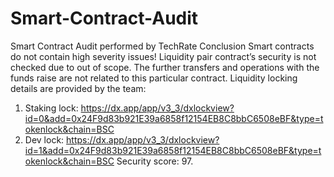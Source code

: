 # Smart-Contract-Audit
Smart Contract Audit performed by TechRate
Conclusion
Smart contracts do not contain high severity issues! Liquidity pair contract’s security is
not checked due to out of scope. The further transfers and operations with the funds
raise are not related to this particular contract.
Liquidity locking details are provided by the team:
1. Staking lock:
https://dx.app/app/v3_3/dxlockview?id=0&add=0x24F9d83b921E39a6858f12154EB8C8bbC6508eBF&type=tokenlock&chain=BSC
2. Dev lock:
https://dx.app/app/v3_3/dxlockview?id=1&add=0x24F9d83b921E39a6858f12154EB8C8bbC6508eBF&type=tokenlock&chain=BSC
Security score: 97.
